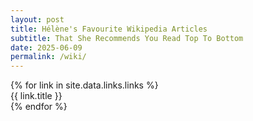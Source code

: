 ```yaml
---
layout: post
title: Hélène's Favourite Wikipedia Articles
subtitle: That She Recommends You Read Top To Bottom
date: 2025-06-09
permalink: /wiki/
---
```


<div class="post-grid" data-layout="scattered" data-style="casual">
  {% for link in site.data.links.links %}
    <a href="{{ link.url }}" target="_blank" class="post-box" style="text-decoration: none; display: block;">
      <span class="post-box-link">{{ link.title }}</span>
    </a>
  {% endfor %}
</div>
